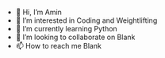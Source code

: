 - 👋 Hi, I’m Amin
- 👀 I’m interested in Coding and Weightlifting
- 🌱 I’m currently learning Python
- 💞️ I’m looking to collaborate on Blank
- 📫 How to reach me Blank

<!---
AnYn05/AnYn05 is a ✨ special ✨ repository because its `README.md` (this file) appears on your GitHub profile.
You can click the Preview link to take a look at your changes.
--->
